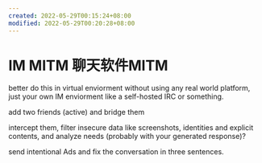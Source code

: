 ```yaml
---
created: 2022-05-29T00:15:24+08:00
modified: 2022-05-29T00:20:28+08:00
---
```


# IM MITM 聊天软件MITM

better do this in virtual enviorment without using any real world platform, just your own IM enviorment like a self-hosted IRC or something.

add two friends (active) and bridge them

intercept them, filter insecure data like screenshots, identities and explicit contents, and analyze needs (probably with your generated response)?

send intentional Ads and fix the conversation in three sentences.
